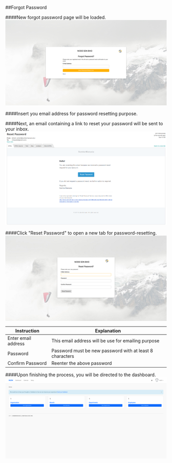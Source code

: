 ##Forgot Password

####New forgot password page will be loaded.
![Forgot Password](/Images/forgotpassword.png)

####Insert you email address for password resetting purpose.

####Next, an email containing a link to reset your password will be sent to your inbox.
![Forgot Password Email](/Images/forgotpassword_email.png)

####Click "Reset Password" to open a new tab for password-resetting.
![Forgot Password Form](/Images/forgotpassword_form.png)

| Instruction  | Explanation |
| ------------- | ------------- |
| Enter email address | This email address will be use for emailing purpose |
| Password  | Password must be new password with at least 8 characters |
| Confirm Password  | Reenter the above password |

####Upon finishing the process, you will be directed to the dashboard.
![Dash](/Images/dashboard.png)

